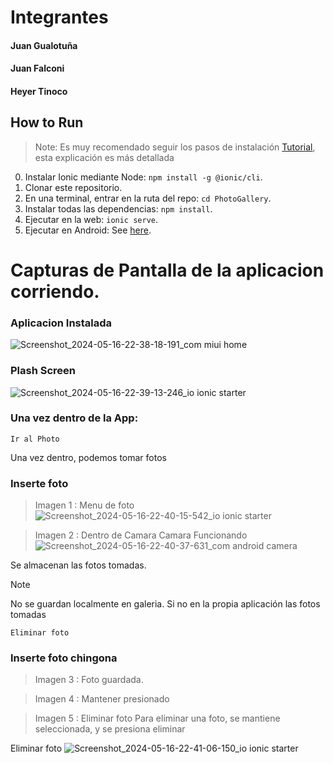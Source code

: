 # Integrantes
#### Juan Gualotuña
#### Juan Falconi
#### Heyer Tinoco 




## How to Run

> Note: Es muy recomendado seguir los pasos de instalación [Tutorial](https://ionicframework.com/docs/angular/your-first-app), esta explicación es más detallada

0) Instalar Ionic mediante Node: `npm install -g @ionic/cli`.
1) Clonar este repositorio.
2) En una terminal, entrar en la ruta del repo: `cd PhotoGallery`.
3) Instalar todas las dependencias: `npm install`.
4) Ejecutar en la web: `ionic serve`.
5) Ejecutar en Android: See [here](https://ionicframework.com/docs/building/running).

# Capturas de Pantalla de la aplicacion corriendo.
### Aplicacion Instalada

![Screenshot_2024-05-16-22-38-18-191_com miui home](https://github.com/JuanPabloo890/PhotoGallery/assets/119060037/404d4ef9-5448-4e29-a576-3245749fe55c)

### Plash Screen 

![Screenshot_2024-05-16-22-39-13-246_io ionic starter](https://github.com/JuanPabloo890/PhotoGallery/assets/119060037/8138d5d3-c66e-4a20-a443-04024d72a62a)

### Una vez dentro de la App:
```
Ir al Photo
```
Una vez dentro, podemos tomar fotos
### Inserte foto 
>Imagen 1 : Menu de foto
![Screenshot_2024-05-16-22-40-15-542_io ionic starter](https://github.com/JuanPabloo890/PhotoGallery/assets/119060037/df6ff4d9-6d53-429a-9404-29e11c1b494f)

>Imagen 2 : Dentro de Camara
>Camara Funcionando
![Screenshot_2024-05-16-22-40-37-631_com android camera](https://github.com/JuanPabloo890/PhotoGallery/assets/119060037/abac3178-216a-4b0b-83d2-1e450ef7ec4b)

Se almacenan las fotos tomadas. 
> [!NOTE]
>
> No se guardan localmente en galeria. Si no en la propia aplicación las fotos tomadas

```
Eliminar foto
```
### Inserte foto chingona
>Imagen 3 : Foto guardada.

>Imagen 4 : Mantener presionado

>Imagen 5 : Eliminar foto 
Para eliminar una foto, se mantiene seleccionada, y se presiona eliminar

Eliminar foto
![Screenshot_2024-05-16-22-41-06-150_io ionic starter](https://github.com/JuanPabloo890/PhotoGallery/assets/119060037/fbae419f-b553-441c-bcd2-368742e6f3e7)

